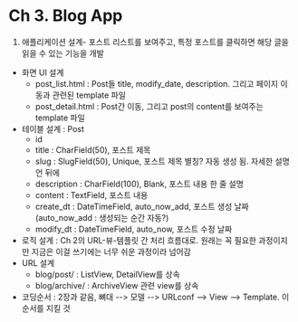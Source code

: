 # Ch 3. Blog App

1. 애플리케이션 설계-	포스트 리스트를 보여주고, 특정 포스트를 클릭하면 해당 글을 읽을 수 있는 기능을 개발
- 화면 UI 설계
   - post_list.html : Post들 title, modify_date, description. 그리고 페이지 이동과 관련된 template 파일
   - post_detail.html : Post간 이동, 그리고 post의 content를 보여주는 template 파일
- 테이블 설계 : Post
   - id
   - title : CharField(50), 포스트 제목
   - slug : SlugField(50), Unique, 포스트 제목 별칭? 자동 생성 됨. 자세한 설명언 뒤에
   - description : CharField(100), Blank, 포스트 내용 한 줄 설명
   - content : TextField, 포스트 내용
   - create_dt : DateTimeField, auto_now_add, 포스트 생성 날짜 (auto_now_add : 생성되는 순간 자동?)
   - modify_dt : DateTimeField, auto_now, 포스트 수정 날짜
- 로직 설계 : Ch 2의 URL-뷰-템플릿 간 처리 흐름대로. 원래는 꼭 필요한 과정이지만 지금은 이걸 쓰기에는 너무 쉬운 과정이라 넘어감
- URL 설계
   - blog/post/ : ListView, DetailView를 상속
   - blog/archive/ : ArchiveView 관련 view를 상속
- 코딩순서 : 2장과 같음, 뼈대 --> 모델 --> URLconf --> View --> Template. 이 순서를 지킬 것
